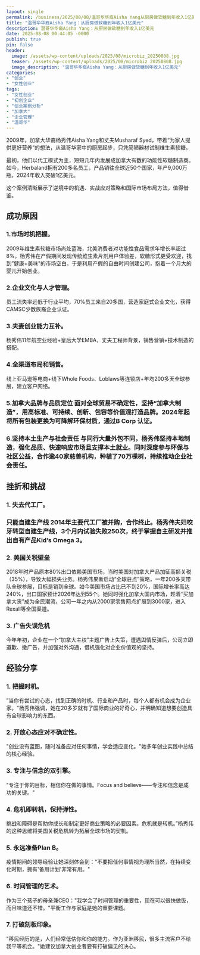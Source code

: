 ```yaml
---
layout: single
permalink: /business/2025/08/08/温哥华华裔Aisha Yang从厨房做软糖到年收入1亿美元/
title: "温哥华华裔Aisha Yang：从厨房做软糖到年收入1亿美元"
description: 温哥华华裔Aisha Yang：从厨房做软糖到年收入1亿美元
date: 2025-08-08 00:44:05 -0000
publish: true
pin: false
header:
  image: /assets/wp-content/uploads/2025/08/microbiz_20250808.jpg
  teaser: /assets/wp-content/uploads/2025/08/microbiz_20250808.jpg
  image_description: "温哥华华裔Aisha Yang：从厨房做软糖到年收入1亿美元"
categories:
- "创业"
- "女性创业"
tags:
- "女性创业"
- "初创企业"
- "创业案例分析"
- "加拿大"
- "企业管理"
- "温哥华"
---
```





2009年，加拿大华裔杨秀伟Aisha Yang和丈夫Musharaf Syed，带着“为家人提供更好营养”的想法，从温哥华家中的厨房起步，只凭简陋器材试制维生素软糖。

最初，他们以代工模式为主，短短几年内发展成加拿大有数的功能性软糖制造商。如今，Herbaland拥有200多名员工，产品销往全球近50个国家，年产9,000万瓶，2024年收入突破1亿美元。

这个案例清晰展示了逆境中的机遇、实战应对策略和国际市场布局方法，值得借鉴。


## 成功原因

### 1.市场时机把握。
2009年维生素软糖市场尚处蓝海，北美消费者对功能性食品需求年增长率超过8%，杨秀伟在产假期间发现传统维生素片剂用户体验差，软糖形式更受欢迎，找到”健康+美味"的市场空白。于是利用产假的自由时间创建公司，抱着一个月大的婴儿开始创业。

### 2.企业文化与人才管理。
员工流失率远低于行业平均，70%员工来自20多国，营造家庭式企业文化，获得CAMSC少数族裔企业认证。

### 3.夫妻创业能力互补。
杨秀伟11年航空业经验+皇后大学EMBA，丈夫工程师背景，销售营销+技术制造的搭配。

### 4.全渠道布局和销售。
线上亚马逊等电商+线下Whole Foods、Loblaws等连锁店+年均200多天全球参展，建立客户网络。

### 5.加拿大品牌与品质定位 面对全球贸易不确定性，坚持“加拿大制造”，用高标准、可持续、创新、包容等价值观打造品牌。2024年起将所有包装更换为可降解环保材质，通过B Corp 认证。

### 6.坚持本土生产与社会责任 与同行大量外包不同，杨秀伟坚持本地制造，强化品质、快速响应市场且支撑本土就业。同时深度参与环保与社区公益，合作逾40家慈善机构，种植了70万棵树，持续推动企业社会责任。


## 挫折和挑战


### 1. 失去代工厂。

### 只能自建生产线 2014年主要代工厂被并购，合作终止。杨秀伟夫妇咬牙转型自建生产线，3个月内试验失败250次，终于掌握自主研发并推出自有产品Kid’s Omega 3。

### 2. 美国关税壁垒

2018年时产品原本80%出口依赖美国市场，当时美国对加拿大产品加征高额关税（35%），导致大幅损失业务。杨秀伟果断启动“全球驻点”策略，一年200多天带队全球参展，目标是销到全球。如今美国市场占比已不到20%，国际增长率高达240%，出口国家预计2026年达到55个。她同时强化加拿大国内市场，趁着“买加拿大货”成为全民潮流，公司一年之内从2000家零售网点扩展到3000家，进入Rexall等全国渠道。

### 3. 广告失误危机

今年年初，企业在一个“加拿大主权”主题广告上失策，遭遇舆情反弹后，公司立即道歉、撤广告，并加强对外沟通，借机强化对企业价值观的坚持。


## 经验分享


### 1. 把握时机。
”当你有尝试的心态，找到正确的时机、行业和产品时，每个人都有机会成为企业家。"杨秀伟强调，她在20多岁就有了国际商业的好奇心，并明确知道想要创造具有全球影响力的东西。


### 2. 开放心态应对不确定性。
"创业没有蓝图，随时准备应对任何事情，学会适应变化。"她多年创业实践中总结的核心经验。

### 3. 专注与信念的双引擎。
"专注于你的目标，相信你在做的事情。Focus and believe——专注和信念是成功的关键。"

### 4. 危机即转机，保持弹性。
挑战和障碍是帮助你成长和制定更好商业策略的必要因素。危机就是转机。”杨秀伟的这种思维将美国关税危机转为拓展全球市场的契机。

### 5. 永远准备Plan B。
疫情期间的领导经验让她深刻体会到："不要把任何事情视为理所当然，在持续变化时期，拥有'备用计划'非常有用。"

### 6. 时间管理的艺术。
作为三个孩子的母亲兼CEO："我学会了时间管理的重要性，现在可以很快做饭，而且味道还不错。"平衡工作与家庭是她的重要课题。

### 7. 打破刻板印象。
"移民经历的是，人们经常低估你和你的能力。作为亚洲移民，很多主流客户不给我平等机会。"她建议加拿大创业者要有打破偏见的决心。


